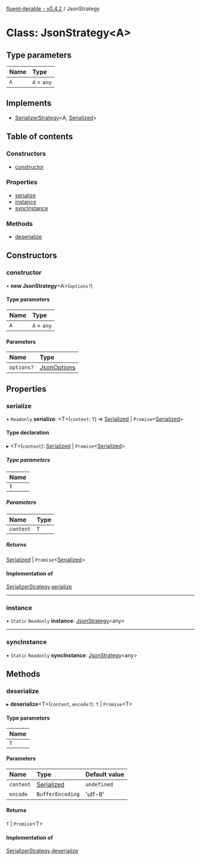 [fluent-iterable - v0.4.2](../README.md) / JsonStrategy

# Class: JsonStrategy<A\>

## Type parameters

| Name | Type |
| :------ | :------ |
| `A` | `A` = `any` |

## Implements

- [SerializerStrategy](../interfaces/serializerstrategy.md)<A, [Serialized](../README.md#serialized)\>

## Table of contents

### Constructors

- [constructor](jsonstrategy.md#constructor)

### Properties

- [serialize](jsonstrategy.md#serialize)
- [instance](jsonstrategy.md#instance)
- [syncInstance](jsonstrategy.md#syncinstance)

### Methods

- [deserialize](jsonstrategy.md#deserialize)

## Constructors

### constructor

• **new JsonStrategy**<A\>(`options?`)

#### Type parameters

| Name | Type |
| :------ | :------ |
| `A` | `A` = `any` |

#### Parameters

| Name | Type |
| :------ | :------ |
| `options?` | [JsonOptions](../interfaces/jsonoptions.md) |

## Properties

### serialize

• `Readonly` **serialize**: <T\>(`content`: `T`) => [Serialized](../README.md#serialized) \| `Promise`<[Serialized](../README.md#serialized)\>

#### Type declaration

▸ <T\>(`content`): [Serialized](../README.md#serialized) \| `Promise`<[Serialized](../README.md#serialized)\>

##### Type parameters

| Name |
| :------ |
| `T` |

##### Parameters

| Name | Type |
| :------ | :------ |
| `content` | `T` |

##### Returns

[Serialized](../README.md#serialized) \| `Promise`<[Serialized](../README.md#serialized)\>

#### Implementation of

[SerializerStrategy](../interfaces/serializerstrategy.md).[serialize](../interfaces/serializerstrategy.md#serialize)

___

### instance

▪ `Static` `Readonly` **instance**: [JsonStrategy](jsonstrategy.md)<any\>

___

### syncInstance

▪ `Static` `Readonly` **syncInstance**: [JsonStrategy](jsonstrategy.md)<any\>

## Methods

### deserialize

▸ **deserialize**<T\>(`content`, `encode?`): `T` \| `Promise`<T\>

#### Type parameters

| Name |
| :------ |
| `T` |

#### Parameters

| Name | Type | Default value |
| :------ | :------ | :------ |
| `content` | [Serialized](../README.md#serialized) | `undefined` |
| `encode` | `BufferEncoding` | 'utf-8' |

#### Returns

`T` \| `Promise`<T\>

#### Implementation of

[SerializerStrategy](../interfaces/serializerstrategy.md).[deserialize](../interfaces/serializerstrategy.md#deserialize)

